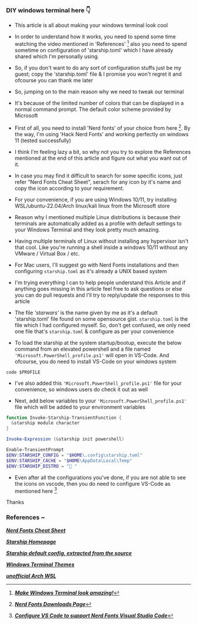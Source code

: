 ### DIY windows terminal here 👇

* This article is all about making your windows terminal look cool

* In order to understand how it works, you need to spend some time watching the video mentioned in 'References' [^1] also you need to spend sometime on configuration of 'starship.toml' which I have already shared which I'm personally using. 

* So, if you don't want to do any sort of configuration stuffs just be my guest; copy the 'starship.toml' file & I promise you won't regret it and ofcourse you can thank me later

* So, jumping on to the main reason why we need to tweak our terminal
- It's because of the limited number of colors that can be displayed in a normal command prompt. The default color scheme provided by Microsoft

* First of all, you need to install 'Nerd fonts' of your choice from here [^2]. By the way, I'm using 'Hack Nerd Fonts' and working perfectly on windows 11 (tested successfully)

* I think I'm feeling lazy a bit, so why not you try to explore the References mentioned at the end of this article and figure out what you want out of it.

* In case you may find it difficult to search for some specific icons, just refer "Nerd Fonts Cheat Sheet", serach for any icon by it's name and copy the icon according to your requirement. 

* For your convenience, if you are using Windows 10/11, try installing WSL/ubuntu-22.04/Arch linux/kali linux from the Microsoft store

* Reason why I mentioned multiple Linux distributions is because their terminals are automatically added as a profile with default settings to your Windows Terminal and they look pretty much amazing. 

* Having multiple terminals of Linux without installing any hypervisor isn't that cool. Like you're running a shell inside a windows 10/11 without any VMware / Virtual Box / etc.

* For Mac users, I'll suggest go with Nerd Fonts installations and then configuring `starship.toml` as it's already a UNIX based system

* I'm trying everything I can to help people understand this Article and if anything goes missing in this article feel free to ask questions or else you can do pull requests and I'll try to reply/update the responses to this article

* The file _'starwars'_ is the name given by me as it's a default 'starship.toml' file found on some opensource gist. `starship.toml` is the file which I had configured myself. So, don't get confused, we only need one file that's `starship.toml` & configure as per your convenience

* To load the starship at the system startup/bootup, execute the below command from an elevated powershell and a file named `'Microsoft.PowerShell_profile.ps1'` will open in VS-Code. And ofcourse, you do need to install VS-Code on your windows system

```
code $PROFILE
```
* I've also added this `'Microsoft.PowerShell_profile.ps1'` file for your convenience, so windows users do check it out as well

* Next, add below variables to your `'Microsoft.PowerShell_profile.ps1'` file which will be added to your environment variables 
```ps1
function Invoke-Starship-TransientFunction {
  &starship module character
}

Invoke-Expression (&starship init powershell)

Enable-TransientPrompt
$ENV:STARSHIP_CONFIG = "$HOME\.config\starship.toml"
$ENV:STARSHIP_CACHE = "$HOME\AppData\Local\Temp"
$ENV:STARSHIP_DISTRO = "󰖳 "
```

* Even after all the configurations you've done, if you are not able to see the icons on vscode, then you do need to configure VS-Code as mentioned here [^3]


Thanks


### References ~

[^1]: _**[Make Windows Terminal look amazing!](https://www.youtube.com/watch?v=AK2JE2YsKto)**_

[^2]: _**[Nerd Fonts Downloads Page](https://www.nerdfonts.com/font-downloads)**_

_**[Nerd Fonts Cheat Sheet](https://www.nerdfonts.com/cheat-sheet)**_

_**[Starship Homepage](https://starship.rs/guide/)**_

_**[Starship default config, extracted from the source](https://gist.github.com/nukopy/fe23c9517032963a4ad863356572b4dc)**_

_**[Windows Terminal Themes](https://windowsterminalthemes.dev/)**_

_**[unofficial Arch WSL](https://github.com/VSWSL/Arch-WSL)**_

[^3]: _**[Configure VS Code to support Nerd Fonts Visual Studio Code](https://dev.to/owl777/how-to-show-nerd-fonts-in-visual-studio-code-15fd#:~:text=Without%20proper%20configuration%2C%20Visual%20Studio,settings%20using%20the%20keyword%20'terminal.)**_
